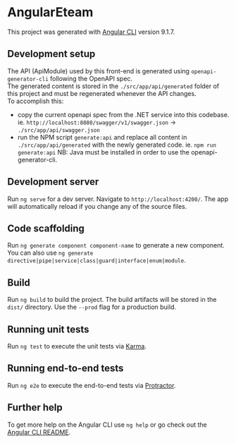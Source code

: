 # AngularEteam

This project was generated with [Angular CLI](https://github.com/angular/angular-cli) version 9.1.7.

## Development setup

The API (ApiModule) used by this front-end is generated using `openapi-generator-cli` following the OpenAPI spec.  
The generated content is stored in the `./src/app/api/generated` folder of this project and must be regenerated whenever the API changes.  
To accomplish this:
- copy the current openapi spec from the .NET service into this codebase.
    ie. `http://localhost:8080/swagger/v1/swagger.json` -> `./src/app/api/swagger.json`
- run the NPM script `generate:api` and replace all content in `./src/app/api/generated` with the newly generated code.
    ie. `npm run generate:api`
NB: Java must be installed in order to use the openapi-generator-cli.

## Development server

Run `ng serve` for a dev server. Navigate to `http://localhost:4200/`. The app will automatically reload if you change any of the source files.

## Code scaffolding

Run `ng generate component component-name` to generate a new component. You can also use `ng generate directive|pipe|service|class|guard|interface|enum|module`.

## Build

Run `ng build` to build the project. The build artifacts will be stored in the `dist/` directory. Use the `--prod` flag for a production build.

## Running unit tests

Run `ng test` to execute the unit tests via [Karma](https://karma-runner.github.io).

## Running end-to-end tests

Run `ng e2e` to execute the end-to-end tests via [Protractor](http://www.protractortest.org/).

## Further help

To get more help on the Angular CLI use `ng help` or go check out the [Angular CLI README](https://github.com/angular/angular-cli/blob/master/README.md).
